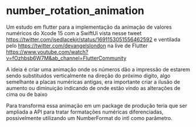 # number_rotation_animation

Um estudo em flutter para a implementação da animação de valores numéricos do Xcode 15 com a SwiftUi vista nesse tweet <https://twitter.com/jsedlacekjr/status/1691153051556462592> e ventilada pelo <https://twitter.com/devangelslondon> na live de Flutter <https://www.youtube.com/watch?v=fOzhbsb6W7M&ab_channel=FlutterCommunity>

A ideia é criar uma animação onde os números dão a impressão de estarem sendo substituidos verticalmente na direção do próximo digito, algo semelhante a placas numéricas antigas, era importante criar a ilusão de aumento ou diminuição indicando de onde estão vindo as alterações de cima ou de baixo

Para transforma essa animação em um package de produção teria que ser ampliada a API para tratar formatações numéricas diferenciadas, possivelmente utilizando um NumberFormat do intl como parâmetro.
